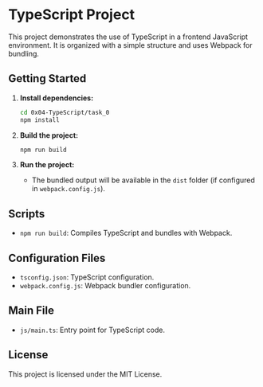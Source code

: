 # TypeScript Project

This project demonstrates the use of TypeScript in a frontend JavaScript environment. It is organized with a simple structure and uses Webpack for bundling.

## Getting Started

1. **Install dependencies:**

   ```bash
   cd 0x04-TypeScript/task_0
   npm install
   ```

2. **Build the project:**

   ```bash
   npm run build
   ```

3. **Run the project:**
   - The bundled output will be available in the `dist` folder (if configured in `webpack.config.js`).

## Scripts

- `npm run build`: Compiles TypeScript and bundles with Webpack.

## Configuration Files

- `tsconfig.json`: TypeScript configuration.
- `webpack.config.js`: Webpack bundler configuration.

## Main File

- `js/main.ts`: Entry point for TypeScript code.

## License

This project is licensed under the MIT License.
